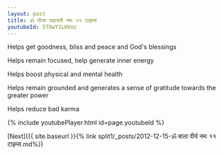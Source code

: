 ```yaml
---
layout: post
title: ॐ भीजा वाहनायै नमः ११ टाइम्स
youtubeId: 5TOwY1LHVoc
---
```

 
 
Helps get goodness, bliss and peace and God's blessings
 
Helps remain focused, help generate inner energy 
 
Helps boost physical and mental health 
 
Helps remain grounded and generates a sense of gratitude towards the greater power 
 
Helps reduce bad karma
 
 
 
 


{% include youtubePlayer.html id=page.youtubeId %}
 
[Next]({{ site.baseurl }}{% link  split1/_posts/2012-12-15-ॐ बाला वीर्य नमः ११ टाइम्स.md%})
 
